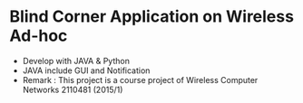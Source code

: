 # Blind Corner Application on Wireless Ad-hoc
- Develop with JAVA & Python
- JAVA include GUI and Notification
- Remark : This project is a course project of Wireless Computer Networks 2110481 (2015/1)
